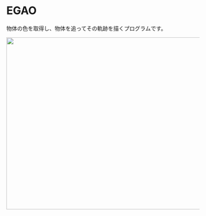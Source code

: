 # EGAO
物体の色を取得し、物体を追ってその軌跡を描くプログラムです。

<img src="http://i.imgur.com/hZAqu5H.png" width="650" height="450">
